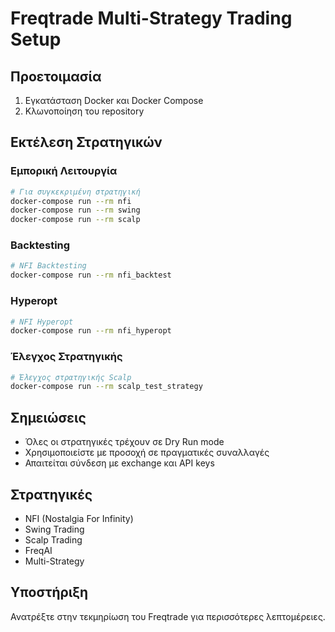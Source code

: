 # Freqtrade Multi-Strategy Trading Setup

## Προετοιμασία

1. Εγκατάσταση Docker και Docker Compose
2. Κλωνοποίηση του repository

## Εκτέλεση Στρατηγικών

### Εμπορική Λειτουργία
```bash
# Για συγκεκριμένη στρατηγική
docker-compose run --rm nfi
docker-compose run --rm swing
docker-compose run --rm scalp
```

### Backtesting
```bash
# NFI Backtesting
docker-compose run --rm nfi_backtest
```

### Hyperopt
```bash
# NFI Hyperopt
docker-compose run --rm nfi_hyperopt
```

### Έλεγχος Στρατηγικής
```bash
# Έλεγχος στρατηγικής Scalp
docker-compose run --rm scalp_test_strategy
```

## Σημειώσεις
- Όλες οι στρατηγικές τρέχουν σε Dry Run mode
- Χρησιμοποιείστε με προσοχή σε πραγματικές συναλλαγές
- Απαιτείται σύνδεση με exchange και API keys

## Στρατηγικές
- NFI (Nostalgia For Infinity)
- Swing Trading
- Scalp Trading
- FreqAI
- Multi-Strategy

## Υποστήριξη
Ανατρέξτε στην τεκμηρίωση του Freqtrade για περισσότερες λεπτομέρειες. 